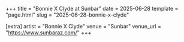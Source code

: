 +++
title = "Bonnie X Clyde at Sunbar"
date = 2025-06-28
template = "page.html"
slug = "2025-06-28-bonnie-x-clyde"

[extra]
artist = "Bonnie X Clyde"
venue = "Sunbar"
venue_url = "https://www.sunbaraz.com/"
+++
